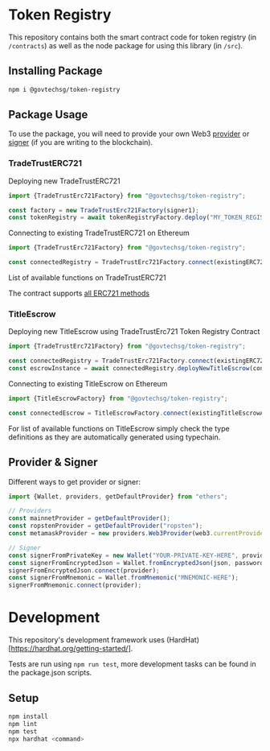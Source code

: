 # Token Registry

This repository contains both the smart contract code for token registry (in `/contracts`) as well as the node package for using this library (in `/src`).

## Installing Package

```sh
npm i @govtechsg/token-registry
```

## Package Usage

To use the package, you will need to provide your own Web3 [provider](https://docs.ethers.io/ethers.js/html/api-providers.html) or [signer](https://docs.ethers.io/ethers.js/html/api-wallet.html) (if you are writing to the blockchain).

### TradeTrustERC721

Deploying new TradeTrustERC721

```ts
import {TradeTrustErc721Factory} from "@govtechsg/token-registry";

const factory = new TradeTrustErc721Factory(signer1);
const tokenRegistry = await tokenRegistryFactory.deploy("MY_TOKEN_REGISTRY", "TKN");
```

Connecting to existing TradeTrustERC721 on Ethereum

```ts
import {TradeTrustErc721Factory} from "@govtechsg/token-registry";

const connectedRegistry = TradeTrustErc721Factory.connect(existingERC721Address, signer1);
```

List of available functions on TradeTrustERC721

The contract supports [all ERC721 methods](http://erc721.org/)

### TitleEscrow

Deploying new TitleEscrow using TradeTrustErc721 Token Registry Contract

```ts
import {TradeTrustErc721Factory} from "@govtechsg/token-registry";

const connectedRegistry = TradeTrustErc721Factory.connect(existingERC721Address, signer1);
const escrowInstance = await connectedRegistry.deployNewTitleEscrow(connectedRegistry.address, account1, account2);
```

Connecting to existing TitleEscrow on Ethereum

```ts
import {TitleEscrowFactory} from "@govtechsg/token-registry";

const connectedEscrow = TitleEscrowFactory.connect(existingTitleEscrowAddress, signer1);
```

For list of available functions on TitleEscrow simply check the type definitions as they are automatically generated using typechain.

## Provider & Signer

Different ways to get provider or signer:

```ts
import {Wallet, providers, getDefaultProvider} from "ethers";

// Providers
const mainnetProvider = getDefaultProvider();
const ropstenProvider = getDefaultProvider("ropsten");
const metamaskProvider = new providers.Web3Provider(web3.currentProvider); // Will change network automatically

// Signer
const signerFromPrivateKey = new Wallet("YOUR-PRIVATE-KEY-HERE", provider);
const signerFromEncryptedJson = Wallet.fromEncryptedJson(json, password);
signerFromEncryptedJson.connect(provider);
const signerFromMnemonic = Wallet.fromMnemonic("MNEMONIC-HERE");
signerFromMnemonic.connect(provider);
```


# Development
This repository's development framework uses (HardHat)[https://hardhat.org/getting-started/].

Tests are run using `npm run test`, more development tasks can be found in the package.json scripts.
## Setup

```sh
npm install
npm lint
npm test
npx hardhat <command>
```
